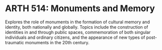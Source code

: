# ARTH 514: Monuments and Memory

Explores the role of monuments in the formation of cultural memory and identity, both nationally and globally. Topics include the construction of identities in and through public spaces, commemoration of both singular individuals and ordinary citizens, and the appearance of new types of post-traumatic monuments in the 20th century.